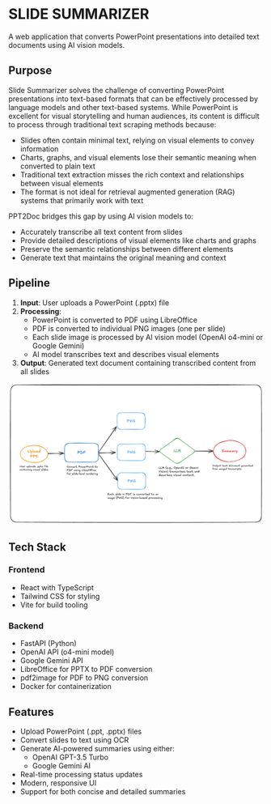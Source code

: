 # SLIDE SUMMARIZER

A web application that converts PowerPoint presentations into detailed text documents using AI vision models.

## Purpose

Slide Summarizer solves the challenge of converting PowerPoint presentations into text-based formats that can be effectively processed by language models and other text-based systems. While PowerPoint is excellent for visual storytelling and human audiences, its content is difficult to process through traditional text scraping methods because:

- Slides often contain minimal text, relying on visual elements to convey information
- Charts, graphs, and visual elements lose their semantic meaning when converted to plain text
- Traditional text extraction misses the rich context and relationships between visual elements
- The format is not ideal for retrieval augmented generation (RAG) systems that primarily work with text

PPT2Doc bridges this gap by using AI vision models to:
- Accurately transcribe all text content from slides
- Provide detailed descriptions of visual elements like charts and graphs
- Preserve the semantic relationships between different elements
- Generate text that maintains the original meaning and context

## Pipeline

1. **Input**: User uploads a PowerPoint (.pptx) file
2. **Processing**:
   - PowerPoint is converted to PDF using LibreOffice
   - PDF is converted to individual PNG images (one per slide)
   - Each slide image is processed by AI vision model (OpenAI o4-mini or Google Gemini)
   - AI model transcribes text and describes visual elements
3. **Output**: Generated text document containing transcribed content from all slides

![PPT2Doc Pipeline](assets/pipeline.png)

## Tech Stack

### Frontend
- React with TypeScript
- Tailwind CSS for styling
- Vite for build tooling

### Backend
- FastAPI (Python)
- OpenAI API (o4-mini model)
- Google Gemini API
- LibreOffice for PPTX to PDF conversion
- pdf2image for PDF to PNG conversion
- Docker for containerization

## Features

- Upload PowerPoint (.ppt, .pptx) files
- Convert slides to text using OCR
- Generate AI-powered summaries using either:
  - OpenAI GPT-3.5 Turbo
  - Google Gemini AI
- Real-time processing status updates
- Modern, responsive UI
- Support for both concise and detailed summaries



